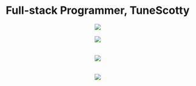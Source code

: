 <h1 align="center" font-size: xx-large;">
    Full-stack Programmer, TuneScotty
  </h1>
<div align="center">
<img src="https://github-readme-stats.vercel.app/api/top-langs/?username=TuneScotty&theme=dark&show_icons=true&hide_border=true&layout=compact">
</br></br>
  <a href="https://skillicons.dev">
    <img src="https://skillicons.dev/icons?i=bootstrap,wordpress,robloxstudio,vscode,atom">
    </br></br></br>
    <img src="https://skillicons.dev/icons?i=js,html,css,lua,mysql,php,py,perl,cs&perline=3"/>
    </br></br></br>
 </a>
    <a href="https://github.com/TuneScotty/github-profile-views-counter">
    <img src="https://komarev.com/ghpvc/?username=TuneScotty&abbreviated=true&style=plastic&color=blueviolet">
    </a>
</div>
